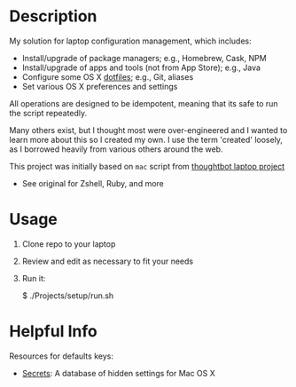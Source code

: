 # Description

My solution for laptop configuration management, which includes:

* Install/upgrade of package managers; e.g., Homebrew, Cask, NPM
* Install/upgrade of apps and tools (not from App Store); e.g., Java
* Configure some OS X [dotfiles](https://dotfiles.github.io/); e.g., Git, aliases
* Set various OS X preferences and settings

All operations are designed to be idempotent, meaning that its safe to run the script repeatedly.

Many others exist, but I thought most were over-engineered and I wanted to learn more about this so I created my own.
I use the term 'created' loosely, as I borrowed heavily from various others around the web.

This project was initially based on `mac` script from [thoughtbot laptop project](https://github.com/thoughtbot/laptop)
* See original for Zshell, Ruby, and more

# Usage

1. Clone repo to your laptop
2. Review and edit as necessary to fit your needs
3. Run it:

    $ ./Projects/setup/run.sh

# Helpful Info

Resources for defaults keys:

* [Secrets](http://secrets.blacktree.com): A database of hidden settings for Mac OS X
